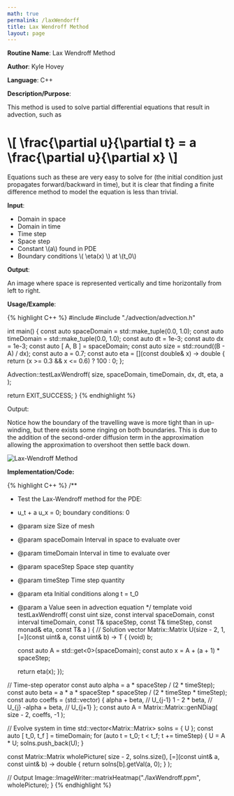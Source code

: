 ```yaml
---
math: true
permalink: /laxWendorff
title: Lax Wendroff Method
layout: page
---
```


**Routine Name**: Lax Wendroff Method

**Author**: Kyle Hovey

**Language**: C++

**Description/Purpose**:

This method is used to solve partial differential equations that result in advection, such as

# \\[ \frac{\partial u}{\partial t} = a \frac{\partial u}{\partial x} \\]

Equations such as these are very easy to solve for (the initial condition just propagates forward/backward in time), but it is clear that finding a finite difference method to model the equation is less than trivial.

**Input**:

* Domain in space
* Domain in time
* Time step
* Space step
* Constant \\(a\\) found in PDE
* Boundary conditions \\( \eta(x) \\) at \\(t_0\\)

**Output**:

An image where space is represented vertically and time horizontally from left to right.

**Usage/Example**:

{% highlight C++ %}
#include <iostream>
#include "./advection/advection.h"

int main() {
  const auto spaceDomain = std::make_tuple(0.0, 1.0);
  const auto timeDomain = std::make_tuple(0.0, 1.0);
  const auto dt = 1e-3;
  const auto dx = 1e-3;
  const auto [ A, B ] = spaceDomain;
  const auto size = std::round((B - A) / dx);
  const auto a = 0.7;
  const auto eta = [](const double& x) -> double {
    return (x >= 0.3 && x <= 0.6) ? 100 : 0;
  };

  Advection::testLaxWendroff<double>(
      size,
      spaceDomain,
      timeDomain,
      dx,
      dt,
      eta,
      a
  );

  return EXIT_SUCCESS;
}
{% endhighlight %}

Output:

Notice how the boundary of the travelling wave is more tight than in up-winding, but there exists some ringing on both boundaries. This is due to the addition of the second-order diffusion term in the approximation allowing the approximation to overshoot then settle back down.

![Lax-Wendroff Method](/MATH_5620/images/laxWendroff.png)

**Implementation/Code:**

{% highlight C++ %}
/**
 * Test the Lax-Wendroff method for the PDE:
 *  u_t + a u_x = 0; boundary conditions: 0
 * @param size Size of mesh
 * @param spaceDomain Interval in space to evaluate over
 * @param timeDomain Interval in time to evaluate over
 * @param spaceStep Space step quantity
 * @param timeStep Time step quantity
 * @param eta Initial conditions along t = t_0
 * @param a Value seen in advection equation
 */
template<typename T>
void testLaxWendroff(
    const uint size,
    const interval<T> spaceDomain,
    const interval<T> timeDomain,
    const T& spaceStep,
    const T& timeStep,
    const monad<T>& eta,
    const T& a
) {
  // Solution vector
  Matrix::Matrix<T> U(size - 2, 1, [=](const uint& a, const uint& b) -> T {
      (void) b;

      const auto A = std::get<0>(spaceDomain);
      const auto x = A + (a + 1) * spaceStep;

      return eta(x);
  });

  // Time-step operator
  const auto alpha = a * spaceStep / (2 * timeStep);
  const auto beta = a * a * spaceStep * spaceStep / (2 * timeStep * timeStep);
  const auto coeffs = (std::vector<T>) {
    alpha + beta,   // U_{j-1}
    1 - 2 * beta,   // U_{j}
    -alpha + beta,  // U_{j+1}
  };
  const auto A = Matrix::Matrix<T>::genNDiag(
      size - 2, 
      coeffs, 
      -1
  );

  // Evolve system in time
  std::vector<Matrix::Matrix<T>> solns = { U };
  const auto [ t_0, t_f ] = timeDomain;
  for (auto t = t_0; t < t_f; t += timeStep) {
    U = A * U;
    solns.push_back(U);
  }

  const Matrix::Matrix<T> wholePicture(
      size - 2,
      solns.size(),
      [=](const uint& a, const uint& b) -> double {
        return solns[b].getVal(a, 0);
      }
  );

  // Output
  Image::ImageWriter::matrixHeatmap("./laxWendroff.ppm", wholePicture);
}
{% endhighlight %}
